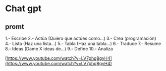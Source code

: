 # Chat gpt

## promt

1.- Escribe
2.- Actúa (Quiero que actúes como…)
3.- Crea (programación) 
4.- Lista (Haz una lista…)
5.- Tabla (Haz una tabla…)
6.- Traduce
7.- Resume
8.- Ideas (Dame X ideas de…)
9.- Define
10.- Analiza

[https://www.youtube.com/watch?v=LV7phg8gyH4](https://www.youtube.com/watch?v=LV7phg8gyH4)
